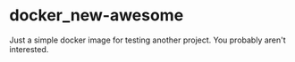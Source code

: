 # docker_new-awesome

Just a simple docker image for testing another project. You probably aren't interested.
